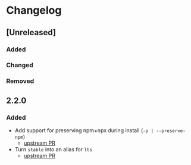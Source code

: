 # Changelog

<!-- markdownlint-disable MD024 -->

## [Unreleased]

### Added

### Changed

### Removed

## 2.2.0

### Added

- Add support for preserving npm+npx during install (`-p | --preserve-npm`)
  - [upstream PR](https://github.com/tj/n/pull/513)
- Turn `stable` into an alias for `lts`
  - [upstream PR](https://github.com/tj/n/pull/467)
